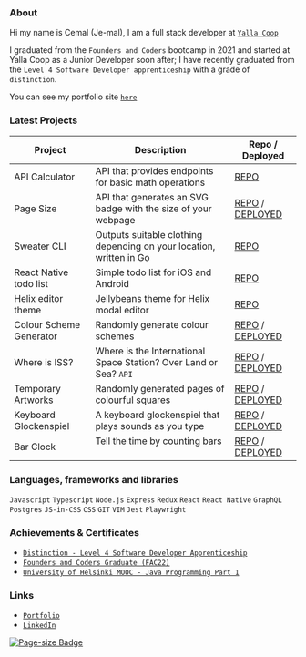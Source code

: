 ### About
Hi my name is Cemal (Je-mal), I am a full stack developer at [`Yalla Coop`](https://github.com/yalla-coop/)

I graduated from the `Founders and Coders` bootcamp in 2021 and started at Yalla Coop as a Junior Developer soon after; I have recently graduated from the `Level 4 Software Developer apprenticeship` with a grade of `distinction`.

You can see my portfolio site [`here`](https://cem.al)

### Latest Projects

| Project                  | Description                                                  | Repo / Deployed                                                                                             |
|--------------------------|--------------------------------------------------------------|-------------------------------------------------------------------------------------------------------------|
| API Calculator | API that provides endpoints for basic math operations | [REPO](https://github.com/cemalokten/api-calculator) |
| Page Size | API that generates an SVG badge with the size of your webpage | [REPO](https://github.com/cemalokten/page-size) / [DEPLOYED](https://page-size.com/)|
| Sweater CLI | Outputs suitable clothing depending on your location, written in Go | [REPO](https://github.com/cemalokten/sweater-cli)
| React Native todo list  | Simple todo list for iOS and Android | [REPO](https://github.com/cemalokten/react-native-todo-list)
| Helix editor theme  | Jellybeans theme for Helix modal editor | [REPO](https://github.com/helix-editor/helix/pull/5719)
| Colour Scheme Generator | Randomly generate colour schemes | [REPO](https://github.com/cemalokten/mobile-colour-scheme-generator) / [DEPLOYED](https://cemalokten.github.io/mobile-colour-scheme-generator/)
| Where is ISS?       | Where is the International Space Station? Over Land or Sea? `API`       | [REPO](https://github.com/cemalokten/where-is-iss) / [DEPLOYED](https://cemalokten.github.io/where-is-iss/) |
| Temporary Artworks | Randomly generated pages of colourful squares                | [REPO](https://github.com/cemalokten/temporary-artworks) / [DEPLOYED](https://cemalokten.github.io/temporary-artworks/) |
| Keyboard Glockenspiel | A keyboard glockenspiel that plays sounds as you type        | [REPO](https://github.com/cemalokten/keyboard-glockenspiel) / [DEPLOYED](https://cemalokten.github.io/keyboard-glockenspiel/) |
| Bar Clock              | Tell the time by counting bars &nbsp;&nbsp;&nbsp;&nbsp;&nbsp;&nbsp;&nbsp;&nbsp;&nbsp;&nbsp;&nbsp;&nbsp;&nbsp;&nbsp;&nbsp;&nbsp;&nbsp;&nbsp;&nbsp;&nbsp;&nbsp;&nbsp;&nbsp;&nbsp;&nbsp;&nbsp;                              | [REPO](https://github.com/cemalokten/bar-clock) / [DEPLOYED](https://cemalokten.github.io/bar-clock/) |

### Languages, frameworks and libraries
`Javascript` `Typescript` `Node.js` `Express` `Redux` `React` `React Native` 
`GraphQL` `Postgres` `JS-in-CSS` `CSS` `GIT` `VIM` `Jest` `Playwright`

### Achievements & Certificates
* [`Distinction - Level 4 Software Developer Apprenticeship`](https://www.bcs.org/develop-your-people/develop-your-team-or-organisation/digital-it-apprenticeships-for-your-team/offer-our-apprenticeships-standards/software-developer/)
* [`Founders and Coders Graduate (FAC22)`](https://www.foundersandcoders.com/)
* [`University of Helsinki MOOC - Java Programming Part 1`](https://certificates.mooc.fi/validate/xgg8x6qj2e)

### Links

* [`Portfolio`](https://cem.al/)
* [`LinkedIn`](https://www.linkedin.com/in/cemal-okten/)

[![Page-size Badge](https://pagesize.fly.dev/api/badge/1011/purple)](http://www.page-size.com)
